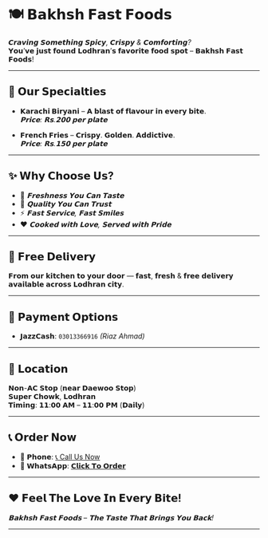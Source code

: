 # 🍽️ 𝗕𝗮𝗸𝗵𝘀𝗵 𝗙𝗮𝘀𝘁 𝗙𝗼𝗼𝗱𝘀

*𝘾𝙧𝙖𝙫𝙞𝙣𝙜 𝙎𝙤𝙢𝙚𝙩𝙝𝙞𝙣𝙜 𝙎𝙥𝙞𝙘𝙮, 𝘾𝙧𝙞𝙨𝙥𝙮 & 𝘾𝙤𝙢𝙛𝙤𝙧𝙩𝙞𝙣𝙜?*  
𝗬𝗼𝘂’𝘃𝗲 𝗷𝘂𝘀𝘁 𝗳𝗼𝘂𝗻𝗱 𝗟𝗼𝗱𝗵𝗿𝗮𝗻’𝘀 𝗳𝗮𝘃𝗼𝗿𝗶𝘁𝗲 𝗳𝗼𝗼𝗱 𝘀𝗽𝗼𝘁 – 𝗕𝗮𝗸𝗵𝘀𝗵 𝗙𝗮𝘀𝘁 𝗙𝗼𝗼𝗱𝘀!

---

## 🌟 𝗢𝘂𝗿 𝗦𝗽𝗲𝗰𝗶𝗮𝗹𝘁𝗶𝗲𝘀

- **𝗞𝗮𝗿𝗮𝗰𝗵𝗶 𝗕𝗶𝗿𝘆𝗮𝗻𝗶** – 𝗔 𝗯𝗹𝗮𝘀𝘁 𝗼𝗳 𝗳𝗹𝗮𝘃𝗼𝘂𝗿 𝗶𝗻 𝗲𝘃𝗲𝗿𝘆 𝗯𝗶𝘁𝗲.  
  *𝗣𝗿𝗶𝗰𝗲: 𝗥𝘀.𝟮𝟬𝟬  𝗽𝗲𝗿 𝗽𝗹𝗮𝘁𝗲*

- **𝗙𝗿𝗲𝗻𝗰𝗵 𝗙𝗿𝗶𝗲𝘀** – 𝗖𝗿𝗶𝘀𝗽𝘆. 𝗚𝗼𝗹𝗱𝗲𝗻. 𝗔𝗱𝗱𝗶𝗰𝘁𝗶𝘃𝗲.  
  *𝗣𝗿𝗶𝗰𝗲: 𝗥𝘀.𝟭𝟱𝟬 𝗽𝗲𝗿 𝗽𝗹𝗮𝘁𝗲*

---

## ✨ 𝗪𝗵𝘆 𝗖𝗵𝗼𝗼𝘀𝗲 𝗨𝘀?

- 🥘 *𝗙𝗿𝗲𝘀𝗵𝗻𝗲𝘀𝘀 𝗬𝗼𝘂 𝗖𝗮𝗻 𝗧𝗮𝘀𝘁𝗲*
- 💯 *𝗤𝘂𝗮𝗹𝗶𝘁𝘆 𝗬𝗼𝘂 𝗖𝗮𝗻 𝗧𝗿𝘂𝘀𝘁*
- ⚡ *𝗙𝗮𝘀𝘁 𝗦𝗲𝗿𝘃𝗶𝗰𝗲, 𝗙𝗮𝘀𝘁 𝗦𝗺𝗶𝗹𝗲𝘀*
- ❤️ *𝗖𝗼𝗼𝗸𝗲𝗱 𝘄𝗶𝘁𝗵 𝗟𝗼𝘃𝗲, 𝗦𝗲𝗿𝘃𝗲𝗱 𝘄𝗶𝘁𝗵 𝗣𝗿𝗶𝗱𝗲*

---

## 🛵 𝗙𝗿𝗲𝗲 𝗗𝗲𝗹𝗶𝘃𝗲𝗿𝘆

𝗙𝗿𝗼𝗺 𝗼𝘂𝗿 𝗸𝗶𝘁𝗰𝗵𝗲𝗻 𝘁𝗼 𝘆𝗼𝘂𝗿 𝗱𝗼𝗼𝗿 — 𝗳𝗮𝘀𝘁, 𝗳𝗿𝗲𝘀𝗵 & 𝗳𝗿𝗲𝗲 𝗱𝗲𝗹𝗶𝘃𝗲𝗿𝘆 𝗮𝘃𝗮𝗶𝗹𝗮𝗯𝗹𝗲 𝗮𝗰𝗿𝗼𝘀𝘀 𝗟𝗼𝗱𝗵𝗿𝗮𝗻 𝗰𝗶𝘁𝘆.

---

## 💸 𝗣𝗮𝘆𝗺𝗲𝗻𝘁 𝗢𝗽𝘁𝗶𝗼𝗻𝘀

- **𝗝𝗮𝘇𝘇𝗖𝗮𝘀𝗵**: `03013366916` *(Riaz Ahmad)*

---

## 📍 𝗟𝗼𝗰𝗮𝘁𝗶𝗼𝗻

𝗡𝗼𝗻-𝗔𝗖 𝗦𝘁𝗼𝗽 (𝗻𝗲𝗮𝗿 𝗗𝗮𝗲𝘄𝗼𝗼 𝗦𝘁𝗼𝗽)  
𝗦𝘂𝗽𝗲𝗿 𝗖𝗵𝗼𝘄𝗸, 𝗟𝗼𝗱𝗵𝗿𝗮𝗻  
**𝗧𝗶𝗺𝗶𝗻𝗴**: 𝟭𝟭:𝟬𝟬 𝗔𝗠 – 𝟭𝟭:𝟬𝟬 𝗣𝗠 (𝗗𝗮𝗶𝗹𝘆)

---

## 📞 𝗢𝗿𝗱𝗲𝗿 𝗡𝗼𝘄

- 📱 **𝗣𝗵𝗼𝗻𝗲**:  <a href="tel:03013366916">📞 Call Us Now</a>
- 💬 **𝗪𝗵𝗮𝘁𝘀𝗔𝗽𝗽**: [𝗖𝗹𝗶𝗰𝗸 𝗧𝗼 𝗢𝗿𝗱𝗲𝗿](https://wa.me/923013366916)

---


## ❤️ 𝗙𝗲𝗲𝗹 𝗧𝗵𝗲 𝗟𝗼𝘃𝗲 𝗜𝗻 𝗘𝘃𝗲𝗿𝘆 𝗕𝗶𝘁𝗲!

*𝗕𝗮𝗸𝗵𝘀𝗵 𝗙𝗮𝘀𝘁 𝗙𝗼𝗼𝗱𝘀 – 𝗧𝗵𝗲 𝗧𝗮𝘀𝘁𝗲 𝗧𝗵𝗮𝘁 𝗕𝗿𝗶𝗻𝗴𝘀 𝗬𝗼𝘂 𝗕𝗮𝗰𝗸!*

---
